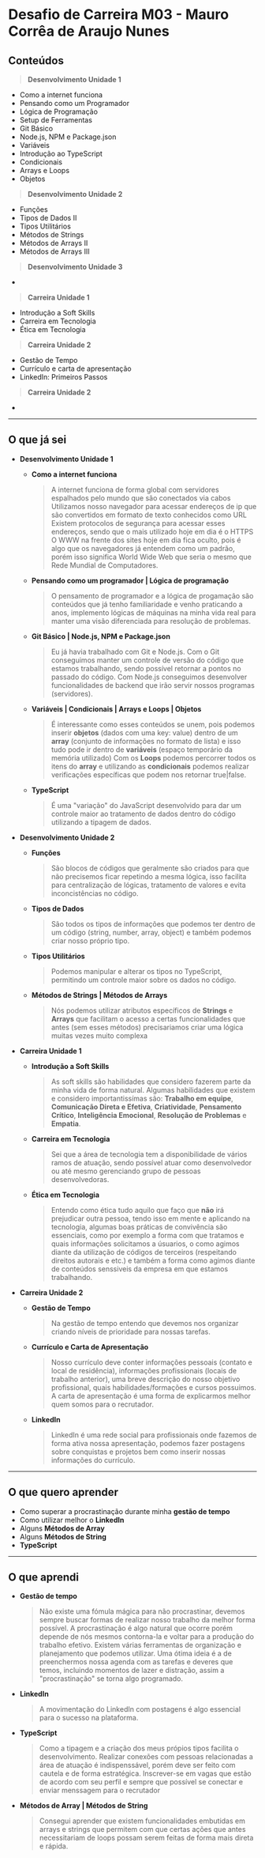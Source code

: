 # Desafio de Carreira M03 - Mauro Corrêa de Araujo Nunes

## Conteúdos

> **Desenvolvimento Unidade 1**
- Como a internet funciona
- Pensando como um Programador
- Lógica de Programação
- Setup de Ferramentas
- Git Básico
- Node.js, NPM e Package.json
- Variáveis
- Introdução ao TypeScript
- Condicionais
- Arrays e Loops
- Objetos

> **Desenvolvimento Unidade 2**
- Funções
- Tipos de Dados II
- Tipos Utilitários
- Métodos de Strings
- Métodos de Arrays II
- Métodos de Arrays III

> **Desenvolvimento Unidade 3**
-

> **Carreira Unidade 1**
- Introdução a Soft Skills
- Carreira em Tecnologia
- Ética em Tecnologia

> **Carreira Unidade 2**
- Gestão de Tempo
- Currículo e carta de apresentação
- LinkedIn: Primeiros Passos

> **Carreira Unidade 2**
-
<hr/>

## O que já sei

- **Desenvolvimento Unidade 1**
   - **Como a internet funciona**
       > A internet funciona de forma global com servidores espalhados pelo mundo que são conectados via cabos
       > Utilizamos nosso navegador para acessar endereços de ip que são convertidos em formato de texto conhecidos como URL
       > Existem protocolos de segurança para acessar esses endereços, sendo que o mais utilizado hoje em dia é o HTTPS
       > O WWW na frente dos sites hoje em dia fica oculto, pois é algo que os navegadores já entendem como um padrão, porém
       > isso significa World Wide Web que seria o mesmo que Rede Mundial de Computadores.
  - **Pensando como um programador | Lógica de programação**
     > O pensamento de programador e a lógica de progamação são conteúdos que já tenho familiaridade e venho praticando
     > a anos, implemento lógicas de máquinas na minha vida real para manter uma visão diferenciada para resolução de problemas.
  - **Git Básico | Node.js, NPM e Package.json**
     > Eu já havia trabalhado com Git e Node.js.
     > Com o Git conseguimos manter um controle de versão do código que estamos trabalhando, sendo possível retornar a pontos no passado do código.
     > Com Node.js conseguimos desenvolver funcionalidades de backend que irão servir nossos programas (servidores).
  - **Variáveis | Condicionais | Arrays e Loops | Objetos**
     > É interessante como esses conteúdos se unem, pois podemos inserir **objetos** (dados com uma key: value) dentro de um **array** (conjunto de informações no formato de lista) e isso tudo pode ir dentro de **variáveis** (espaço temporário da memória utilizado)
     > Com os **Loops** podemos percorrer todos os itens do **array** e utilizando as **condicionais** podemos realizar verificações específicas que podem nos retornar true|false.
  - **TypeScript**
     > É uma "variação" do JavaScript desenvolvido para dar um controle maior ao tratamento de dados dentro do código utilizando a tipagem de dados.

- **Desenvolvimento Unidade 2**
     - **Funções**
       > São blocos de códigos que geralmente são criados para que não precisemos ficar repetindo a mesma lógica, isso facilita para centralização de lógicas, tratamento de valores e evita inconcistências no código.
     - **Tipos de Dados**
       > São todos os tipos de informações que podemos ter dentro de um código (string, number, array, object) e também podemos criar nosso próprio tipo.
     - **Tipos Utilitários**
       > Podemos manipular e alterar os tipos no TypeScript, permitindo um controle maior sobre os dados no código.
     - **Métodos de Strings | Métodos de Arrays**
       > Nós podemos utilizar atributos específicos de **Strings** e **Arrays** que facilitam o acesso a certas funcionalidades que antes (sem esses métodos) precisariamos criar uma lógica muitas vezes muito complexa
  
- **Carreira Unidade 1**
     - **Introdução a Soft Skills**
       > As soft skills são habilidades que considero fazerem parte da minha vida de forma natural.
       > Algumas habilidades que existem e considero importantissímas são: **Trabalho em equipe**, **Comunicação Direta e Efetiva**, **Criatividade**, **Pensamento Crítico**, **Inteligência Emocional**, **Resolução de Problemas** e **Empatia**.
     - **Carreira em Tecnologia**
       > Sei que a área de tecnologia tem a disponibilidade de vários ramos de atuação, sendo possível atuar como desenvolvedor ou até mesmo gerenciando grupo de pessoas desenvolvedoras.
    - **Ética em Tecnologia**
      >Entendo como ética tudo aquilo que faço que **não** irá prejudicar outra pessoa, tendo isso em mente e aplicando na tecnologia, algumas boas práticas de convivência são essenciais, como por exemplo a forma com que tratamos e quais informações solicitamos a úsuarios, o como agimos diante da utilização de códigos de terceiros (respeitando direitos autorais e etc.) e também a forma como agimos diante de conteúdos senssiveis da empresa em que estamos trabalhando.
- **Carreira Unidade 2**
  - **Gestão de Tempo**
     >Na gestão de tempo entendo que devemos nos organizar criando níveis de prioridade para nossas tarefas.
  - **Currículo e Carta de Apresentação**
    > Nosso currículo deve conter informações pessoais (contato e local de residência), informações profissionais (locais de trabalho anterior), uma breve descrição do nosso objetivo profissional, quais habilidades/formações e cursos possuimos.
    > A carta de apresentação é uma forma de explicarmos melhor quem somos para o recrutador.
  - **LinkedIn**
    > LinkedIn é uma rede social para profissionais onde fazemos de forma ativa nossa apresentação, podemos fazer postagens sobre conquistas e projetos bem como inserir nossas informações do currículo.
<hr/>

## O que quero aprender
   - Como superar a procrastinação durante minha **gestão de tempo**
   - Como utilizar melhor o **LinkedIn**
   - Alguns **Métodos de Array**
   - Alguns **Métodos de String**
   - **TypeScript**
<hr/>

## O que aprendi
   - **Gestão de tempo**
     > Não existe uma fómula mágica para não procrastinar, devemos sempre buscar formas de realizar nosso trabalho da melhor forma possível.
     > A procrastinação é algo natural que ocorre porém depende de nós mesmos contorna-la e voltar para a produção do trabalho efetivo.
     > Existem várias ferramentas de organização e planejamento que podemos utilizar.
     > Uma ótima ideia é a de preenchermos nossa agenda com as tarefas e deveres que temos, incluindo momentos de lazer e distração, assim a "procrastinação" se torna algo programado.
  - **LinkedIn**
    > A movimentação do LinkedIn com postagens é algo essencial para o sucesso na plataforma.
  - **TypeScript**
    > Como a tipagem e a criação dos meus própios tipos facilita o desenvolvimento.
    > Realizar conexões com pessoas relacionadas a área de atuação é indispenssável, porém deve ser feito com cautela e de forma estratégica.
    > Inscrever-se em vagas que estão de acordo com seu perfil e sempre que possível se conectar e enviar menssagem para o recrutador
  - **Métodos de Array | Métodos de String**
    > Consegui aprender que existem funcionalidades embutidas em arrays e strings que permitem com que certas ações que antes necessitariam de loops possam serem feitas de forma mais direta e rápida.
